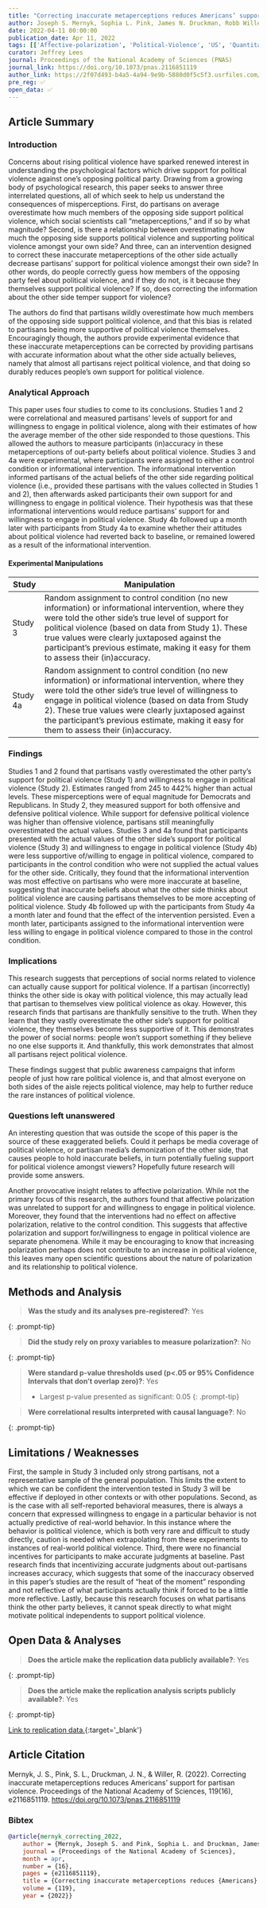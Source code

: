 ```yaml
---
title: "Correcting inaccurate metaperceptions reduces Americans’ support for partisan violence"
author: Joseph S. Mernyk, Sophia L. Pink, James N. Druckman, Robb Willer
date: 2022-04-11 00:00:00
publication_date: Apr 11, 2022
tags: [['Affective-polarization', 'Political-Violence', 'US', 'Quantitative', 'Experimental', 'Causal']]
curator: Jeffrey Lees
journal: Proceedings of the National Academy of Sciences (PNAS)
journal_link: https://doi.org/10.1073/pnas.2116851119
author_link: https://2f07d493-b4a5-4a94-9e9b-5880d0f5c5f3.usrfiles.com/ugd/2f07d4_e3b5afd8c2c14bf4b0c460bdfe76e5d4.pdf
pre_reg: ✅
open_data: ✅
---
```


## Article Summary

### Introduction

Concerns about rising <span class="glosstag" data-key="Political Violence">political violence</span> have sparked renewed interest in understanding the psychological factors which drive support for <span class="glosstag" data-key="Political Violence">political violence</span> against one’s opposing political party. Drawing from a growing body of psychological research, this paper seeks to answer three interrelated questions, all of which seek to help us understand the consequences of misperceptions. First, do partisans on average overestimate how much members of the opposing side support <span class="glosstag" data-key="Political Violence">political violence</span>, which social scientists call “<span class="glosstag" data-key="Metaperception">metaperceptions</span>,” and if so by what magnitude? Second, is there a relationship between overestimating how much the opposing side supports <span class="glosstag" data-key="Political Violence">political violence</span> and supporting <span class="glosstag" data-key="Political Violence">political violence</span> amongst your own side? And three, can an intervention designed to correct these inaccurate <span class="glosstag" data-key="Metaperception">metaperceptions</span> of the other side actually decrease partisans’ support for <span class="glosstag" data-key="Political Violence">political violence</span> amongst their own side? In other words, do people correctly guess how members of the opposing party feel about <span class="glosstag" data-key="Political Violence">political violence</span>, and if they do not, is it because they themselves support <span class="glosstag" data-key="Political Violence">political violence</span>? If so, does correcting the information about the other side temper support for violence? 

The authors do find that partisans wildly overestimate how much members of the opposing side support <span class="glosstag" data-key="Political Violence">political violence</span>, and that this bias is related to partisans being more supportive of <span class="glosstag" data-key="Political Violence">political violence</span> themselves. Encouragingly though, the authors provide experimental evidence that these inaccurate <span class="glosstag" data-key="Metaperception">metaperceptions</span> can be corrected by providing partisans with accurate information about what the other side actually believes, namely that almost all partisans reject <span class="glosstag" data-key="Political Violence">political violence</span>, and that doing so durably reduces people’s own support for <span class="glosstag" data-key="Political Violence">political violence</span>. 

### Analytical Approach

This paper uses four studies to come to its conclusions. Studies 1 and 2 were correlational and measured partisans’ levels of support for and willingness to engage in <span class="glosstag" data-key="Political Violence">political violence</span>, along with their estimates of how the average member of the other side responded to those questions. This allowed the authors to measure participants (in)accuracy in these <span class="glosstag" data-key="Metaperception">metaperceptions</span> of out-party beliefs about <span class="glosstag" data-key="Political Violence">political violence</span>. Studies 3 and 4a were experimental, where participants were assigned to either a control condition or informational intervention. The informational intervention informed partisans of the actual beliefs of the other side regarding <span class="glosstag" data-key="Political Violence">political violence</span> (i.e., provided these partisans with the values collected in Studies 1 and 2), then afterwards asked participants their own support for and willingness to engage in <span class="glosstag" data-key="Political Violence">political violence</span>. Their hypothesis was that these informational interventions would reduce partisans’ support for and willingness to engage in <span class="glosstag" data-key="Political Violence">political violence</span>. Study 4b followed up a month later with participants from Study 4a to examine whether their attitudes about <span class="glosstag" data-key="Political Violence">political violence</span> had reverted back to baseline, or remained lowered as a result of the informational intervention. 

#### Experimental Manipulations

<table class='table-wrapper-custom'>
  <thead>
    <tr>
      <th><b>Study</b></th>
      <th><b>Manipulation</b></th>
    </tr>
  </thead>
  <tbody>
    <tr>
      <td>Study 3</td>
      <td>Random assignment to control condition (no new information) or informational intervention, where they were told the other side’s true level of support for <span class="glosstag" data-key="Political Violence">political violence</span> (based on data from Study 1). These true values were clearly juxtaposed against the participant’s previous estimate, making it easy for them to assess their (in)accuracy.</td>
    </tr>
    <tr>
      <td>Study 4a</td>
      <td>Random assignment to control condition (no new information) or informational intervention, where they were told the other side’s true level of willingness to engage in <span class="glosstag" data-key="Political Violence">political violence</span> (based on data from Study 2). These true values were clearly juxtaposed against the participant’s previous estimate, making it easy for them to assess their (in)accuracy.</td>
    </tr>
  </tbody>
</table>


### Findings

Studies 1 and 2 found that partisans vastly overestimated the other party’s support for political violence (Study 1) and willingness to engage in political violence (Study 2). Estimates ranged from 245 to 442% higher than actual levels. These misperceptions were of equal magnitude for Democrats and Republicans. In Study 2, they measured support for both offensive and defensive political violence. While support for defensive political violence was higher than offensive violence, partisans still meaningfully overestimated the actual values. Studies 3 and 4a found that participants presented with the actual values of the other side’s support for political violence (Study 3) and willingness to engage in political violence (Study 4b) were less supportive of/willing to engage in political violence, compared to participants in the control condition who were not supplied the actual values for the other side. Critically, they found that the informational intervention was most effective on partisans who were more inaccurate at baseline, suggesting that inaccurate beliefs about what the other side thinks about political violence are causing partisans themselves to be more accepting of political violence. Study 4b followed up with the participants from Study 4a a month later and found that the effect of the intervention persisted. Even a month later, participants assigned to the informational intervention were less willing to engage in political violence compared to those in the control condition. 


### Implications

This research suggests that perceptions of social norms related to violence can actually cause support for political violence. If a partisan (incorrectly) thinks the other side is okay with political violence, this may actually lead that partisan to themselves view political violence as okay. However, this research finds that partisans are thankfully sensitive to the truth. When they learn that they vastly overestimate the other side’s support for political violence, they themselves become less supportive of it. This demonstrates the power of social norms: people won’t support something if they believe no one else supports it. And thankfully, this work demonstrates that almost all partisans reject political violence. 

These findings suggest that public awareness campaigns that inform people of just how rare political violence is, and that almost everyone on both sides of the aisle rejects political violence, may help to further reduce the rare instances of political violence. 

### Questions left unanswered

An interesting question that was outside the scope of this paper is the source of these exaggerated beliefs. Could it perhaps be media coverage of political violence, or partisan media’s demonization of the other side, that causes people to hold inaccurate beliefs, in turn potentially fueling support for political violence amongst viewers? Hopefully future research will provide some answers. 

Another provocative insight relates to affective polarization. While not the primary focus of this research, the authors found that affective polarization was unrelated to support for and willingness to engage in political violence. Moreover, they found that the interventions had no effect on affective polarization, relative to the control condition. This suggests that affective polarization and support for/willingness to engage in political violence are separate phenomena. While it may be encouraging to know that increasing polarization perhaps does not contribute to an increase in political violence, this leaves many open scientific questions about the nature of polarization and its relationship to political violence. 


## Methods and Analysis

> **Was the study and its analyses pre-registered?**: Yes
> 
{: .prompt-tip}

> **Did the study rely on proxy variables to measure polarization?**: No
> 
{: .prompt-tip}


> **Were standard p-value thresholds used (p<.05 or 95% Confidence Intervals that don’t overlap zero)?**: Yes
>
> - Largest p-value presented as significant: 0.05
{: .prompt-tip}

> **Were correlational results interpreted with causal language?**: No
> 
{: .prompt-tip}

## Limitations / Weaknesses

First, the sample in Study 3 included only strong partisans, not a representative sample of the general population. This limits the extent to which we can be confident the intervention tested in Study 3 will be effective if deployed in other contexts or with other populations. Second, as is the case with all self-reported behavioral measures, there is always a concern that expressed willingness to engage in a particular behavior is not actually predictive of real-world behavior. In this instance where the behavior is political violence, which is both very rare and difficult to study directly, caution is needed when extrapolating from these experiments to instances of real-world political violence. Third, there were no financial incentives for participants to make accurate judgments at baseline. Past research finds that incentivizing accurate judgments about out-partisans increases accuracy, which suggests that some of the inaccuracy observed in this paper’s studies are the result of “heat of the moment” responding and not reflective of what participants actually think if forced to be a little more reflective. Lastly, because this research focuses on what partisans think the other party believes, it cannot speak directly to what might motivate political independents to support political violence. 

## Open Data & Analyses

> **Does the article make the replication data publicly available?**: Yes
> 
{: .prompt-tip}

> **Does the article make the replication analysis scripts publicly available?**: Yes
> 
{: .prompt-tip}


[Link to replication data.](https://osf.io/rsyeh/ ){:target='_blank'}

## Article Citation

Mernyk, J. S., Pink, S. L., Druckman, J. N., & Willer, R. (2022). Correcting inaccurate metaperceptions reduces Americans’ support for partisan violence. Proceedings of the National Academy of Sciences, 119(16), e2116851119. https://doi.org/10.1073/pnas.2116851119

### Bibtex

```bibtex
@article{mernyk_correcting_2022,
	author = {Mernyk, Joseph S. and Pink, Sophia L. and Druckman, James N. and Willer, Robb},
	journal = {Proceedings of the National Academy of Sciences},
	month = apr,
	number = {16},
	pages = {e2116851119},
	title = {Correcting inaccurate metaperceptions reduces {Americans}' support for partisan violence},
	volume = {119},
	year = {2022}}

```

